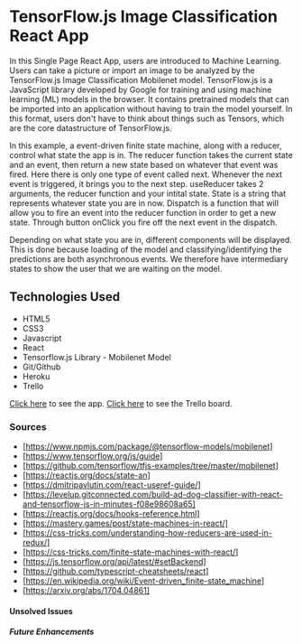 # TensorFlow.js Image Classification React App

In this Single Page React App, users are introduced to Machine Learning. Users can take a picture or import an image to be analyzed by the TensorFlow.js Image Classification Mobilenet model. TensorFlow.js is a JavaScript library developed by Google for training and using machine learning (ML) models in the browser. It contains pretrained models that can be imported into an application without having to train the model yourself. In this format, users don't have to think about things such as Tensors, which are the core datastructure of TensorFlow.js.

In this example, a event-driven finite state machine, along with a reducer, control what state the app is in. The reducer function takes the current state and an event, then return a new state based on whatever that event was fired. Here there is only one type of event called next. Whenever the next event is triggered, it brings you to the next step. useReducer takes 2 arguments, the reducer function and your intital state. State is a string that represents whatever state you are in now. Dispatch is a function that will allow you to fire an event into the reducer function in order to get a new state. Through button onClick you fire off the next event in the dispatch.

Depending on what state you are in, different components will be displayed. This is done because loading of the model and classifying/identifying the predictions are both asynchronous events. We therefore have intermediary states to show the user that we are waiting on the model.

## Technologies Used

* HTML5
* CSS3
* Javascript
* React
* Tensorflow.js Library - Mobilenet Model
* Git/Github
* Heroku
* Trello

[Click here](https://tensorflow-react-app.herokuapp.com/) to see the app.
[Click here](https://trello.com/b/sGXQ43xi/capstone-project) to see the Trello board.

### Sources

* [https://www.npmjs.com/package/@tensorflow-models/mobilenet]
* [https://www.tensorflow.org/js/guide]
* [https://github.com/tensorflow/tfjs-examples/tree/master/mobilenet]
* [https://reactjs.org/docs/state-an]
* [https://dmitripavlutin.com/react-useref-guide/]
* [https://levelup.gitconnected.com/build-ad-dog-classifier-with-react-and-tensorflow-js-in-minutes-f08e98608a65]
* [https://reactjs.org/docs/hooks-reference.html]
* [https://mastery.games/post/state-machines-in-react/]
* [https://css-tricks.com/understanding-how-reducers-are-used-in-redux/]
* [https://css-tricks.com/finite-state-machines-with-react/]
* [https://js.tensorflow.org/api/latest/#setBackend]
* [https://github.com/typescript-cheatsheets/react]
* [https://en.wikipedia.org/wiki/Event-driven_finite-state_machine]
* [https://arxiv.org/abs/1704.04861]

#### Unsolved Issues

##### Future Enhancements
